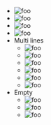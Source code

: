 
- ![foo](/url)
- ![foo](</url>)
- ![foo](/url "title")
- ![foo](</url> "title")
- Multi lines
  - ![foo](
      /url
    )
  - ![foo](
      /url
      "title"
    )
  - ![foo](/url
    )
  - ![foo](/url
      "title"
    )
  - ![foo](
      /url)
  - ![foo](
      /url
      "title")
- Empty
  - ![foo]()
  - ![foo](<>)
  - ![foo](<#foo>)
